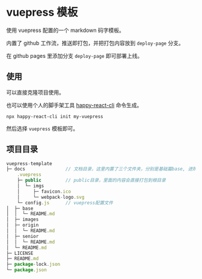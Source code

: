 <!--
 * Author  rhys.zhao
 * Date  2023-03-02 19:47:11
 * LastEditors  rhys.zhao
 * LastEditTime  2023-07-21 11:10:39
 * Description
-->

# vuepress 模板

使用 vuepress 配置的一个 markdown 码字模板。

内置了 github 工作流，推送即打包，并把打包内容放到 `deploy-page` 分支。

在 github pages 里添加分支 `deploy-page` 即可部署上线。

## 使用

可以直接克隆项目使用。

也可以使用个人的脚手架工具 [happy-react-cli](https://www.npmjs.com/package/happy-react-cli) 命令生成。

```shell
npx happy-react-cli init my-vuepress
```

然后选择 `vuepress` 模板即可。

## 项目目录

```js
vuepress-template
├─ docs               // 文档目录，这里内置了三个文件夹，分别是基础篇base, 进阶篇senior, 原理篇 origin
    .vuepress
    ├─ public         // public目录，里面的内容会直接打包到根目录
    │  └─ imgs
    │     ├─ favicon.ico
    │     └─ webpack-logo.svg
    └─ config.js      // vuepress配置文件
│  ├─ base
│  │  └─ README.md
│  ├─ images
│  ├─ origin
│  │  └─ README.md
│  ├─ senior
│  │  └─ README.md
│  └─ README.md
├─ LICENSE
├─ README.md
├─ package-lock.json
└─ package.json
```
